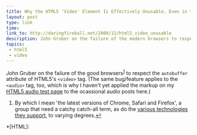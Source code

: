 ```yaml
---
title: Why the HTML5 'Video' Element Is Effectively Unusable, Even in the Browsers Which Support It
layout: post
type: link
time: 
link_to: http://daringfireball.net/2009/12/html5_video_unusable
description: John Gruber on the failure of the modern browsers to respect the autobuffer attribute of HTML5's video tag.
topics:
 - html5
 - video
---
```


John Gruber on the failure of the good browsers<sup id="r1"><a href="#f1">1</a></sup> to respect the `autobuffer` attribute of HTML5's `<video>` tag. (The same bug/feature applies to the `<audio>` tag, too, which is why I haven't yet applied the markup on my [HTML5 audio test page](/audio-test/ "HTML5 audio test page") to the ocassional audio posts here.)
	
<aside id="f1"><ol><li>By which I mean 'the latest versions of Chrome, Safari and Firefox', a group that need a catchy catch-all term, as do the <a href="http://www.brucelawson.co.uk/2009/a-sexy-new-name-for-the-open-web-stack/" title="A Sexy New Name for the Open Web Stack?">various technologies they support</a>, to varying degrees.<a href="#r1">&#8617;</a></li></ol></aside>
	
*[HTML]:
